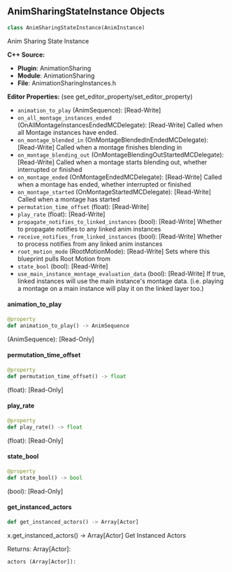 ## AnimSharingStateInstance Objects

```python
class AnimSharingStateInstance(AnimInstance)
```

Anim Sharing State Instance

**C++ Source:**

- **Plugin**: AnimationSharing
- **Module**: AnimationSharing
- **File**: AnimationSharingInstances.h

**Editor Properties:** (see get_editor_property/set_editor_property)

- ``animation_to_play`` (AnimSequence):  [Read-Write]
- ``on_all_montage_instances_ended`` (OnAllMontageInstancesEndedMCDelegate):  [Read-Write] Called when all Montage instances have ended.
- ``on_montage_blended_in`` (OnMontageBlendedInEndedMCDelegate):  [Read-Write] Called when a montage finishes blending in
- ``on_montage_blending_out`` (OnMontageBlendingOutStartedMCDelegate):  [Read-Write] Called when a montage starts blending out, whether interrupted or finished
- ``on_montage_ended`` (OnMontageEndedMCDelegate):  [Read-Write] Called when a montage has ended, whether interrupted or finished
- ``on_montage_started`` (OnMontageStartedMCDelegate):  [Read-Write] Called when a montage has started
- ``permutation_time_offset`` (float):  [Read-Write]
- ``play_rate`` (float):  [Read-Write]
- ``propagate_notifies_to_linked_instances`` (bool):  [Read-Write] Whether to propagate notifies to any linked anim instances
- ``receive_notifies_from_linked_instances`` (bool):  [Read-Write] Whether to process notifies from any linked anim instances
- ``root_motion_mode`` (RootMotionMode):  [Read-Write] Sets where this blueprint pulls Root Motion from
- ``state_bool`` (bool):  [Read-Write]
- ``use_main_instance_montage_evaluation_data`` (bool):  [Read-Write] If true, linked instances will use the main instance's montage data. (i.e. playing a montage on a main instance will play it on the linked layer too.)

<a id="unreal.AnimSharingStateInstance.animation_to_play"></a>

#### animation_to_play

```python
@property
def animation_to_play() -> AnimSequence
```

(AnimSequence):  [Read-Only]

<a id="unreal.AnimSharingStateInstance.permutation_time_offset"></a>

#### permutation_time_offset

```python
@property
def permutation_time_offset() -> float
```

(float):  [Read-Only]

<a id="unreal.AnimSharingStateInstance.play_rate"></a>

#### play_rate

```python
@property
def play_rate() -> float
```

(float):  [Read-Only]

<a id="unreal.AnimSharingStateInstance.state_bool"></a>

#### state_bool

```python
@property
def state_bool() -> bool
```

(bool):  [Read-Only]

<a id="unreal.AnimSharingStateInstance.get_instanced_actors"></a>

#### get_instanced_actors

```python
def get_instanced_actors() -> Array[Actor]
```

x.get_instanced_actors() -> Array[Actor]
Get Instanced Actors

Returns:
    Array[Actor]: 

    actors (Array[Actor]):

<a id="unreal.AnimSharingTransitionInstance"></a>